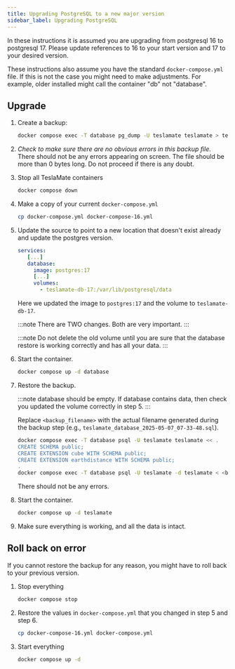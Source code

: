 ```yaml
---
title: Upgrading PostgreSQL to a new major version
sidebar_label: Upgrading PostgreSQL
---
```


In these instructions it is assumed you are upgrading from postgresql 16 to postgresql 17. Please update
references to 16 to your start version and 17 to your desired version.

These instructions also assume you have the standard `docker-compose.yml` file. If this is not the case
you might need to make adjustments. For example, older installed might call the container "db" not "database".

## Upgrade

1. Create a backup:

   ```bash
   docker compose exec -T database pg_dump -U teslamate teslamate > teslamate_database_$(date +%F_%H-%M-%S).sql
   ```

2. _Check to make sure there are no obvious errors in this backup file._ There should not be any errors appearing
   on screen. The file should be more than 0 bytes long. Do not proceed if there is any doubt.

3. Stop all TeslaMate containers

   ```bash
   docker compose down
   ```

4. Make a copy of your current `docker-compose.yml`

   ```bash
   cp docker-compose.yml docker-compose-16.yml
   ```

5. Update the source to point to a new location that doesn't exist already and update the postgres version.

   ```yaml
   services:
      [...]
      database:
        image: postgres:17
        [...]
        volumes:
          - teslamate-db-17:/var/lib/postgresql/data
   ```

   Here we updated the image to `postgres:17` and the volume to `teslamate-db-17`.

   :::note
   There are TWO changes. Both are very important.
   :::

   :::note
   Do not delete the old volume until you are sure that the database restore is
   working correctly and has all your data.
   :::

6. Start the container.

   ```bash
   docker compose up -d database
   ```

7. Restore the backup.

   :::note
   database should be empty. If database contains data, then check you updated the volume correctly in step 5.
   :::

   Replace `<backup_filename>` with the actual filename generated during the backup step (e.g., `teslamate_database_2025-05-07_07-33-48.sql`).

   ```bash
   docker compose exec -T database psql -U teslamate teslamate << .
   CREATE SCHEMA public;
   CREATE EXTENSION cube WITH SCHEMA public;
   CREATE EXTENSION earthdistance WITH SCHEMA public;
   .
   docker compose exec -T database psql -U teslamate -d teslamate < <backup_filename>
   ```

   There should not be any errors.

8. Start the container.

   ```bash
   docker compose up -d teslamate
   ```

9. Make sure everything is working, and all the data is intact.

## Roll back on error

If you cannot restore the backup for any reason, you might have to roll back to your previous version.

1. Stop everything

   ```bash
   docker compose stop
   ```

2. Restore the values in `docker-compose.yml` that you changed in step 5 and step 6.

   ```bash
   cp docker-compose-16.yml docker-compose.yml
   ```

3. Start everything

   ```bash
   docker compose up -d
   ```
